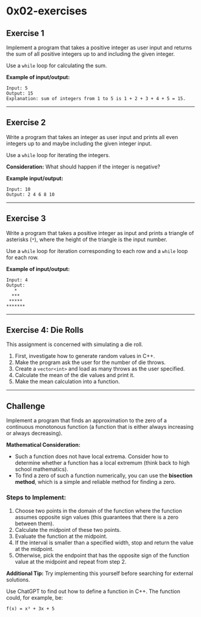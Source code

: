# 0x02-exercises

## Exercise 1
Implement a program that takes a positive integer as user input and returns the sum of all positive integers up to and including the given integer.

Use a `while` loop for calculating the sum.

**Example of input/output:**
```
Input: 5
Output: 15
Explanation: sum of integers from 1 to 5 is 1 + 2 + 3 + 4 + 5 = 15.
```

---

## Exercise 2
Write a program that takes an integer as user input and prints all even integers up to and maybe including the given integer input.

Use a `while` loop for iterating the integers.

**Consideration:** What should happen if the integer is negative?

**Example input/output:**
```
Input: 10
Output: 2 4 6 8 10
```

---

## Exercise 3
Write a program that takes a positive integer as input and prints a triangle of asterisks (`*`), where the height of the triangle is the input number.

Use a `while` loop for iteration corresponding to each row and a `while` loop for each row.

**Example of input/output:**
```
Input: 4
Output:
   *
  ***
 *****
*******
```

---

## Exercise 4: Die Rolls
This assignment is concerned with simulating a die roll.

1. First, investigate how to generate random values in C++.
2. Make the program ask the user for the number of die throws.
3. Create a `vector<int>` and load as many throws as the user specified.
4. Calculate the mean of the die values and print it.
5. Make the mean calculation into a function.

---

## Challenge
Implement a program that finds an approximation to the zero of a continuous monotonous function (a function that is either always increasing or always decreasing).

**Mathematical Consideration:**
- Such a function does not have local extrema. Consider how to determine whether a function has a local extremum (think back to high school mathematics).
- To find a zero of such a function numerically, you can use the **bisection method**, which is a simple and reliable method for finding a zero.

### Steps to Implement:
1. Choose two points in the domain of the function where the function assumes opposite sign values (this guarantees that there is a zero between them).
2. Calculate the midpoint of these two points.
3. Evaluate the function at the midpoint.
4. If the interval is smaller than a specified width, stop and return the value at the midpoint.
5. Otherwise, pick the endpoint that has the opposite sign of the function value at the midpoint and repeat from step 2.

**Additional Tip:** Try implementing this yourself before searching for external solutions.

Use ChatGPT to find out how to define a function in C++. The function could, for example, be:
```
f(x) = x³ + 3x + 5
```

